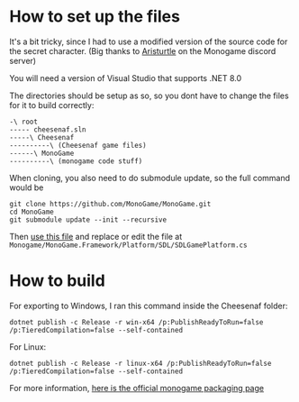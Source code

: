 # How to set up the files
It's a bit tricky, since I had to use a modified version of the source code for the secret character. (Big thanks to [Aristurtle](https://github.com/AristurtleDev) on the Monogame discord server)

You will need a version of Visual Studio that supports .NET 8.0

The directories should be setup as so, so you dont have to change the files for it to build correctly:
```
-\ root
----- cheesenaf.sln
-----\ Cheesenaf
----------\ (Cheesenaf game files)
------\ MonoGame
----------\ (monogame code stuff)
```


When cloning, you also need to do submodule update, so the full command would be
```
git clone https://github.com/MonoGame/MonoGame.git
cd MonoGame
git submodule update --init --recursive
```

Then [use this file](https://github.com/MonoGame/MonoGame/pull/8248/files) and replace or edit the file at `Monogame/MonoGame.Framework/Platform/SDL/SDLGamePlatform.cs`

# How to build

For exporting to Windows, I ran this command inside the Cheesenaf folder:
```
dotnet publish -c Release -r win-x64 /p:PublishReadyToRun=false /p:TieredCompilation=false --self-contained
```
For Linux:
```
dotnet publish -c Release -r linux-x64 /p:PublishReadyToRun=false /p:TieredCompilation=false --self-contained
```

For more information, [here is the official monogame packaging page](https://docs.monogame.net/articles/packaging_games.html)
